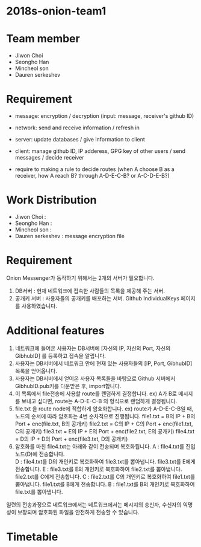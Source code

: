 # 2018s-onion-team1

# Team member
- Jiwon Choi
- Seongho Han
- Mincheol son
- Dauren serkeshev

# Requirement
- message: encryption / decryption (input: message, receiver's github ID)
- network: send and receive information / refresh in
- server: update databases / give information to client
- client: manage github ID, IP adderess, GPG key of other users / send messages / decide receiver

- require to making a rule to decide routes (when A choose B as a receiver, how A reach B? through A-D-E-C-B? or A-C-D-E-B?)


# Work Distribution
- Jiwon Choi : 
- Seongho Han : 
- Mincheol son : 
- Dauren serkeshev : message encryption file 

# Requirement 
Onion Messenger가 동작하기 위해서는 2개의 서버가 필요합니다. 
1. DB서버 : 현재 네트워크에 접속한 사람들의 목록을 제공해 주는 서버. 
2. 공개키 서버 : 사용자들의 공개키를 배포하는 서버. Github IndividualKeys 페이지를 사용하였습니다. 

# Additional features
1. 네트워크에 들어온 사용자는 DB서버에 [자신의 IP, 자신의 Port, 자신의 GibhubID] 를 등록하고 접속을 알립니다.  
2. 사용자는 DB서버에서 네트워크 안에 현재 있는 사용자들의 [IP, Port, GibhubID] 목록을 얻어옵니다. 
3. 사용자는 DB서버에서 얻어온 사용자 목록들을 바탕으로 Github 서버에서 GibhubID.pub키를 다운받은 후, import합니다. 
4. 이 목록에서 file전송에 사용할 route를 랜덤하게 결정합니다. ex) A가 B로 메시지를 보내고 싶다면, route는 A-D-E-C-B 의 형식으로 랜덤하게 결정됩니다. 
5. file.txt 을 route node에 적합하게 암호화합니다. 
   ex) route가 A-D-E-C-B일 때, 노드의 순서에 따라 암호화는 4번 순차적으로 진행됩니다. 
       file1.txt = B의 IP + B의 Port + enc(file.txt,  B의 공개키)
       file2.txt = C의 IP + C의 Port + enc(file1.txt, C의 공개키)
       file3.txt = E의 IP + E의 Port + enc(file2.txt, E의 공개키)
       file4.txt = D의 IP + D의 Port + enc(file3.txt, D의 공개키)
6. 암호화를 마친 file4.txt는 아래와 같이 전송되며 복호화됩니다. 
   A : file4.txt를 진입노드(D)에 전송합니다.  
   D : file4.txt를 D의 개인키로 복호화하여 file3.txt를 뽑아냅니다. 
       file3.txt를 E에게 전송합니다. 
   E : file3.txt를 E의 개인키로 복호화하여 file2.txt를 뽑아냅니다. 
       file2.txt를 C에게 전송합니다. 
   C : file2.txt를 C의 개인키로 복호화하여 file1.txt를 뽑아냅니다. 
       file1.txt를 B에게 전송합니다. 
   B : file1.txt를 B의 개인키로 복호화하여 file.txt를 뽑아냅니다. 

일련의 전송과정으로 네트워크에서는 네트워크에서는 메시지의 송신자, 수신자의 익명성이 보장되며
암호화된 파일을 안전하게 전송할 수 있습니다. 
       
                  

# Timetable



